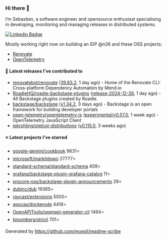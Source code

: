 ### Hi there 👋

I’m Sebastian, a software engineer and opensource enthusiast specialising in developing, monitoring and managing releases in distributed systems.    

[![Linkedin Badge](https://img.shields.io/badge/-LinkedIn-blue?style=flat&logo=Linkedin&logoColor=white&link=https://www.linkedin.com/in/sebastian-poxhofer/)](https://www.linkedin.com/in/sebastian-poxhofer/)

Mostly working right now on building an IDP @n26 and these OSS projects:
- [Renovate](https://github.com/renovatebot/renovate)
- [OpenTelemetry](https://github.com/open-telemetry)



#### 🚀 Latest releases I've contributed to

- [renovatebot/renovate](https://github.com/renovatebot/renovate) ([39.83.2](https://github.com/renovatebot/renovate/releases/tag/39.83.2), 1 day ago) - Home of the Renovate CLI: Cross-platform Dependency Automation by Mend.io
- [RoadieHQ/roadie-backstage-plugins](https://github.com/RoadieHQ/roadie-backstage-plugins) ([release-2024-12-26](https://github.com/RoadieHQ/roadie-backstage-plugins/releases/tag/release-2024-12-26), 1 day ago) - All Backstage plugins created by Roadie.
- [backstage/backstage](https://github.com/backstage/backstage) ([v1.34.2](https://github.com/backstage/backstage/releases/tag/v1.34.2), 3 days ago) - Backstage is an open framework for building developer portals
- [open-telemetry/opentelemetry-js](https://github.com/open-telemetry/opentelemetry-js) ([experimental/v0.57.0](https://github.com/open-telemetry/opentelemetry-js/releases/tag/experimental/v0.57.0), 1 week ago) - OpenTelemetry JavaScript Client
- [jpkrohling/otelcol-distributions](https://github.com/jpkrohling/otelcol-distributions) ([v0.115.0](https://github.com/jpkrohling/otelcol-distributions/releases/tag/v0.115.0), 3 weeks ago)

#### ⭐ Latest projects I've starred

- [google-gemini/cookbook](https://github.com/google-gemini/cookbook) 9631⭐
- [microsoft/markitdown](https://github.com/microsoft/markitdown) 27777⭐
- [standard-schema/standard-schema](https://github.com/standard-schema/standard-schema) 409⭐
- [grafana/backstage-plugin-grafana-catalog](https://github.com/grafana/backstage-plugin-grafana-catalog) 11⭐
- [procore-oss/backstage-plugin-announcements](https://github.com/procore-oss/backstage-plugin-announcements) 29⭐
- [dubinc/dub](https://github.com/dubinc/dub) 19365⭐
- [raycast/extensions](https://github.com/raycast/extensions) 5500⭐
- [apocas/dockerode](https://github.com/apocas/dockerode) 4418⭐
- [OpenAPITools/openapi-generator-cli](https://github.com/OpenAPITools/openapi-generator-cli) 1494⭐
- [bloomberg/stricli](https://github.com/bloomberg/stricli) 701⭐



Generated by https://github.com/muesli/readme-scribe
